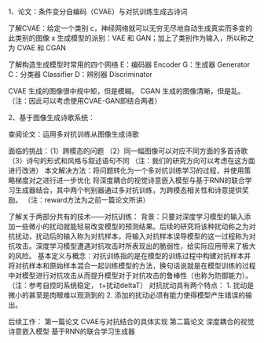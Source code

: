 1、论文：条件变分自编码（CVAE）与对抗训练生成古诗词

了解CVAE：给定一个类别 c，神经网络就可以无穷无尽地自动生成真实而多变的此类别的图像 x 生成模型的派别：VAE 和 GAN；加上了类别作为输入，所以称之为 CVAE 和 CGAN

了解构造生成模型时常用的四个网络 E：编码器 Encoder G：生成器 Generator C：分类器 Classifier D：辨别器 Discriminator

CVAE 生成的图像很中规中矩，但是模糊。 CGAN 生成的图像清晰，但是乱。 （注：因此可以考虑使用CVAE-GAN即结合两者）

2、基于图像生成诗歌系统：

查阅论文：运用多对抗训练从图像生成诗歌

面临的挑战：（1）跨模态的问题 （2）同一幅图像可以对应不同方面的多首诗歌 （3）诗句的形式和风格与叙述语句不同 （注：我们的研究方向可以考虑在这方面进行改进） 本文解决方法：将问题转化为一个多对抗训练学习的过程，并使用策略梯度对之进行进一步优化 将深度耦合的视觉诗意嵌入模型与基于RNN的联合学习生成器结合，其中两个判别器通过多对抗训练，为跨模态相关性和诗意提供奖励。 （注：reward方法为之前一篇论文所讲）

了解关于两部分共有的技术——对抗训练： 背景：只要对深度学习模型的输入添加一些微小的扰动就能轻易改变模型的预测结果。后续的研究将该种扰动称之为对抗扰动，扰动后的输入称为对抗样本，将输入对抗样本误导模型的这一过程称为对抗攻击。深度学习模型遭遇对抗攻击时所表现出的脆弱性，给实际应用带来了极大的风险。 基本定义与概念：对抗训练指的是在模型的训练过程中构建对抗样本并将对抗样本和原始样本混合一起训练模型的方法，换句话说就是在模型训练的过程中对模型进行对抗攻击从而提升模型对于对抗攻击的鲁棒性（也称为防御能力）。 （注：参考自控的系统稳定， t+扰动deltaT） 对抗扰动具有两个特点： 1. 扰动是微小的甚至是肉眼难以观测到的 2. 添加的扰动必须有能力使得模型产生错误的输出。

后续工作： 第一篇论文 CVAE与对抗结合的具体实现 第二篇论文 深度耦合的视觉诗意嵌入模型 基于RNN的联合学习生成器
